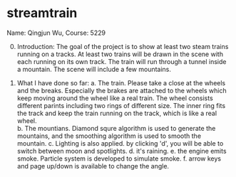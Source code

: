 # streamtrain
Name: Qingjun Wu, Course: 5229

0. Introduction:
   The goal of the project is to show at least two steam trains running on a tracks.  At least two trains will be drawn in the scene with each running on its own track. The train will run through a tunnel inside a mountain. The scene will include a few mountains. 

1. What I have done so far:
	a. The train. Please take a close at the wheels and the breaks. Especially the brakes are attached to the wheels which keep moving around the wheel like a real train.  The wheel consists different parints including two rings of different size. The inner ring fits the track and keep the train running on the track, which is like a real wheel.  
	b. The mountians. Diamond squre algorithm is used to generate the mountains, and the smoothing algorithm is used to smooth the mountain.
	c. Lighting is also applied. by clicking 'd', you will be able to switch between moon and spotlights.
	d. it's raining.
	e. the engine emits smoke. Particle system is developed to simulate smoke. 
	f. arrow keys and page up/down is available to change the angle.
	
